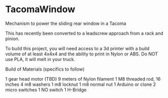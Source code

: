 TacomaWindow
============

Mechanism to power the sliding rear window in a Tacoma

This has recently been converted to a leadscrew approach from a rack and pinion.  

To build this project, you will need access to a 3d printer with a build volume of at least 4x4x4 and the 
ability to print in Nylon or ABS. Do NOT use PLA, it will melt in your truck. 

Build of Materials  (specifics to follow)

1 gear head motor (TBD)
9 meters of Nylon filament
1 M8 threaded rod, 16 inches
4 m8 washers
1 m8 locknut
1 m8 normal nut
1 Arduino or clone
2 micro switches
1 NO switch
1 H-Bridge
